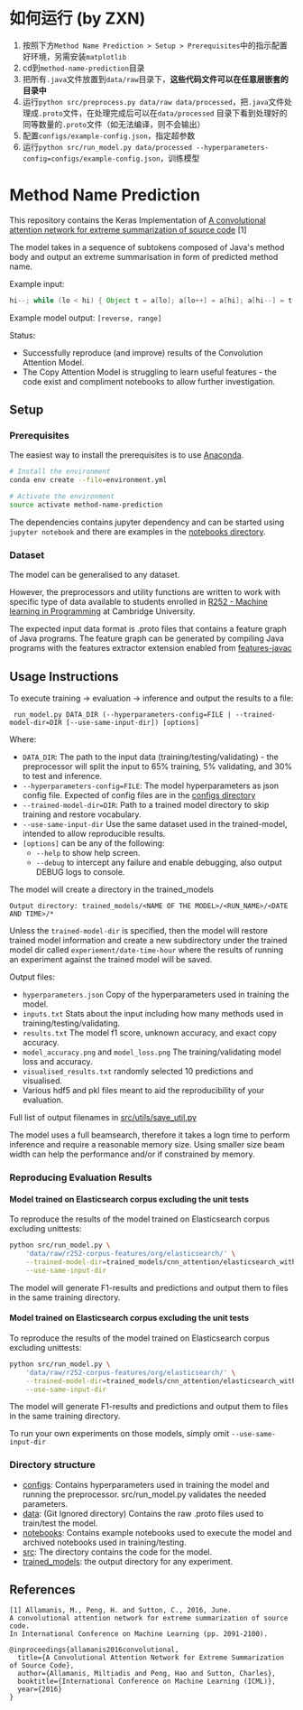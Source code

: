 # 如何运行 (by ZXN)

1. 按照下方`Method Name Prediction > Setup > Prerequisites`中的指示配置好环境，另需安装`matplotlib`
2. cd到`method-name-prediction`目录
3. 把所有`.java`文件放置到`data/raw`目录下，**这些代码文件可以在任意层嵌套的目录中**
4. 运行`python src/preprocess.py data/raw data/processed`，把`.java`文件处理成`.proto`文件，在处理完成后可以在`data/processed`
目录下看到处理好的同等数量的`.proto`文件（如无法编译，则不会输出）
5. 配置`configs/example-config.json`，指定超参数
6. 运行`python src/run_model.py data/processed --hyperparameters-config=configs/example-config.json`，训练模型

# Method Name Prediction
This repository contains the Keras Implementation of [A convolutional attention network for extreme summarization of source code](https://arxiv.org/abs/1602.03001) [1]

The model takes in a sequence of subtokens composed of Java's method body and output an extreme summarisation in form of predicted method name.

Example input: 
```java 
hi--; while (lo < hi) { Object t = a[lo]; a[lo++] = a[hi]; a[hi--] = t; }
```
Example model output: `[reverse, range]`

Status:
* Successfully reproduce (and improve) results of the Convolution Attention Model.
* The Copy Attention Model is struggling to learn useful features - the code exist and compliment notebooks to allow further investigation.

## Setup
### Prerequisites 
The easiest way to install the prerequisites is to use [Anaconda](https://conda.io/en/latest/). 

```bash
# Install the environment
conda env create --file=environment.yml

# Activate the environment
source activate method-name-prediction

```

The dependencies contains jupyter dependency and can be started using `jupyter notebook`
and there are examples in the [notebooks directory](https://github.com/samialabed/method-name-prediction/tree/master/notebooks).


### Dataset

The model can be generalised to any dataset.

However, the preprocessors and utility functions are written to work with specific type of data available to students enrolled in [R252 - Machine learning in Programming](https://www.cl.cam.ac.uk/teaching/1819/R252/) at Cambridge University.

The expected input data format is .proto files that contains a feature graph of Java programs.
The feature graph can be generated by compiling Java programs with the features extractor extension enabled from [features-javac](https://github.com/acr31/features-javac)

## Usage Instructions

To execute training -> evaluation -> inference and output the results to a file: 

``` run_model.py DATA_DIR (--hyperparameters-config=FILE | --trained-model-dir=DIR [--use-same-input-dir]) [options]```

Where: 
* `DATA_DIR`: The path to the input data (training/testing/validating) - the preprocessor will split the input to 65% training, 5% validating, and 30% to test and inference.
* `--hyperparameters-config=FILE`: The model hyperparameters as json config file. Expected of config files are in the [configs directory](https://github.com/samialabed/method-name-prediction/tree/master/configs)
* `--trained-model-dir=DIR`: Path to a trained model directory to skip training and restore vocabulary.
* `--use-same-input-dir` Use the same dataset used in the trained-model, intended to allow reproducible results.
* `[options]` can be any of the following:
  * `--help` to show help screen.
  * `--debug` to intercept any failure and enable debugging, also output DEBUG logs to console.


The model will create a directory in the trained_models

```Output directory: trained_models/<NAME OF THE MODEL>/<RUN_NAME>/<DATE AND TIME>/*```

Unless the `trained-model-dir` is specified, then the model will restore trained model information and
 create a new subdirectory under the trained model dir called `experiement/date-time-hour` where the results of running 
 an experiment against the trained model will be saved.


Output files:
* `hyperparameters.json` Copy of the hyperparameters used in training the model.
* `inputs.txt` Stats about the input including how many methods used in training/testing/validating.
* `results.txt` The model f1 score, unknown accuracy, and exact copy accuracy.
* `model_accuracy.png` and `model_loss.png` The training/validating model loss and accuracy.
* `visualised_results.txt` randomly selected 10 predictions and visualised.
* Various hdf5 and pkl files meant to aid the reproducibility of your evaluation.

Full list of output filenames in [src/utils/save_util.py](https://github.com/samialabed/method-name-prediction/blob/master/src/utils/save_util.py)

The model uses a full beamsearch, therefore it takes a logn time to perform inference and require a reasonable memory size. 
Using smaller size beam width can help the performance and/or if constrained by memory.

### Reproducing Evaluation Results
#### Model trained on Elasticsearch corpus excluding the unit tests
To reproduce the results of the model trained on Elasticsearch corpus excluding unittests:
```bash
python src/run_model.py \
    'data/raw/r252-corpus-features/org/elasticsearch/' \
    --trained-model-dir=trained_models/cnn_attention/elasticsearch_with_no_tests/2019-03-09-16-12/ \
    --use-same-input-dir
```
The model will generate F1-results and predictions and output them to files in the same training directory.

#### Model trained on Elasticsearch corpus excluding the unit tests
To reproduce the results of the model trained on Elasticsearch corpus excluding unittests:
```bash
python src/run_model.py \
    'data/raw/r252-corpus-features/org/elasticsearch/' \
    --trained-model-dir=trained_models/cnn_attention/elasticsearch_with_tests/2019-03-09-23-45/ \
    --use-same-input-dir
```
The model will generate F1-results and predictions and output them to files in the same training directory.


To run your own experiments on those models, simply omit `--use-same-input-dir`

### Directory structure

* [configs](https://github.com/samialabed/method-name-prediction/tree/master/configs): Contains hyperparameters used in training the model and running the preprocessor. src/run_model.py validates the needed parameters.
* [data](https://github.com/samialabed/method-name-prediction/tree/master/data): (Git Ignored directory) Contains the raw .proto files used to train/test the model.
* [notebooks](https://github.com/samialabed/method-name-prediction/tree/master/notebooks): Contains example notebooks used to execute the model and archived notebooks used in training/testing.
* [src](https://github.com/samialabed/method-name-prediction/tree/master/src): The directory contains the code for the model. 
* [trained_models](https://github.com/samialabed/method-name-prediction/tree/master/trained_models/): the output directory for any experiment.

## References 
````
[1] Allamanis, M., Peng, H. and Sutton, C., 2016, June. 
A convolutional attention network for extreme summarization of source code.  
In International Conference on Machine Learning (pp. 2091-2100).

@inproceedings{allamanis2016convolutional,
  title={A Convolutional Attention Network for Extreme Summarization of Source Code},
  author={Allamanis, Miltiadis and Peng, Hao and Sutton, Charles},
  booktitle={International Conference on Machine Learning (ICML)},
  year={2016}
}
````
